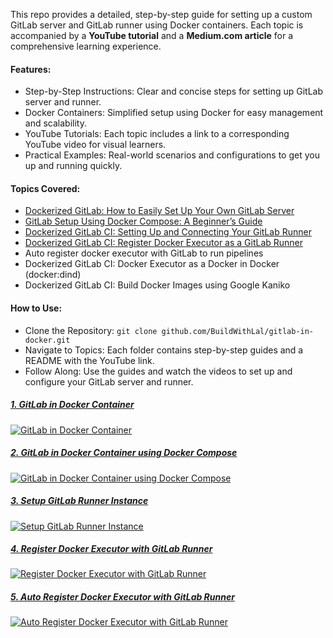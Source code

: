 This repo provides a detailed, step-by-step guide for setting up a custom GitLab server and GitLab runner using Docker containers. Each topic is accompanied by a **YouTube tutorial** and a **Medium.com article** for a comprehensive learning experience.

#### Features:
* Step-by-Step Instructions: Clear and concise steps for setting up GitLab server and runner.
* Docker Containers: Simplified setup using Docker for easy management and scalability.
* YouTube Tutorials: Each topic includes a link to a corresponding YouTube video for visual learners.
* Practical Examples: Real-world scenarios and configurations to get you up and running quickly.

#### Topics Covered:
* [Dockerized GitLab: How to Easily Set Up Your Own GitLab Server](https://medium.com/@BuildWithLal/dockerized-gitlab-how-to-easily-set-up-your-own-gitlab-server-9a925be09c59)
* [GitLab Setup Using Docker Compose: A Beginner’s Guide](https://medium.com/@BuildWithLal/gitlab-setup-using-docker-compose-a-beginners-guide-3dbf1ef0cbb2)
* [Dockerized GitLab CI: Setting Up and Connecting Your GitLab Runner](https://medium.com/@BuildWithLal/dockerized-gitlab-ci-setting-up-and-connecting-your-gitlab-runner-b810a02e42f2)
* [Dockerized GitLab CI: Register Docker Executor as a GitLab Runner](https://medium.com/@BuildWithLal/dockerized-gitlab-ci-register-docker-executor-as-a-gitlab-runner-71799352c9ac)
* Auto register docker executor with GitLab to run pipelines
* Dockerized GitLab CI: Docker Executor as a Docker in Docker (docker:dind)
* Dockerized GitLab CI: Build Docker Images using Google Kaniko

#### How to Use:
* Clone the Repository: `git clone github.com/BuildWithLal/gitlab-in-docker.git`
* Navigate to Topics: Each folder contains step-by-step guides and a README with the YouTube link.
* Follow Along: Use the guides and watch the videos to set up and configure your GitLab server and runner.


##### [1. GitLab in Docker Container](1.%20gitlab-in-docker)
[![GitLab in Docker Container](https://img.youtube.com/vi/FaHdMUAQgck/0.jpg)](https://www.youtube.com/watch?v=FaHdMUAQgck)


##### [2. GitLab in Docker Container using Docker Compose](2.%20gitlab-in-docker-compose)
[![GitLab in Docker Container using Docker Compose](https://img.youtube.com/vi/o5aR9aQUytQ/0.jpg)](https://www.youtube.com/watch?v=o5aR9aQUytQ)


##### [3. Setup GitLab Runner Instance](3.%20setup-gitlab-runner-with-docker-executor/runner-instance.md)
[![Setup GitLab Runner Instance](https://img.youtube.com/vi/RFVCWlSmrOk/0.jpg)](https://www.youtube.com/watch?v=RFVCWlSmrOk)


##### [4. Register Docker Executor with GitLab Runner](3.%20setup-gitlab-runner-with-docker-executor/runner-executor.md)
[![Register Docker Executor with GitLab Runner](https://img.youtube.com/vi/Rvh7OZbDJ_o/0.jpg)](https://www.youtube.com/watch?v=Rvh7OZbDJ_o)


##### [5. Auto Register Docker Executor with GitLab Runner](4.%20auto-register-gitlab-runner-with-docker-executor)
[![Auto Register Docker Executor with GitLab Runner](https://img.youtube.com/vi/2koljDo0M70/0.jpg)](https://www.youtube.com/watch?v=2koljDo0M70)
